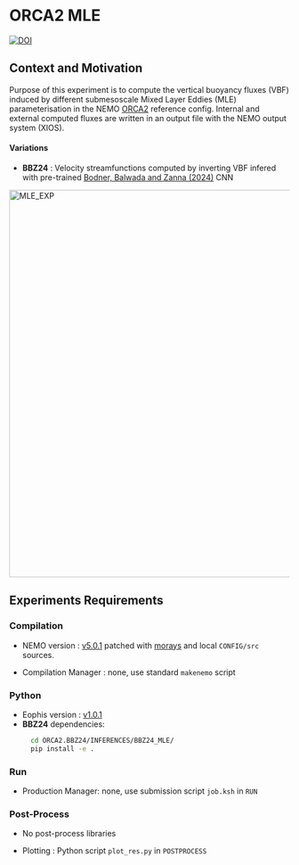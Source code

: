# ORCA2 MLE

[![DOI](https://zenodo.org/badge/763681074.svg)](https://doi.org/10.5281/zenodo.13851909)

## Context and Motivation

Purpose of this experiment is to compute the vertical buoyancy fluxes (VBF) induced by different submesoscale Mixed Layer Eddies (MLE) parameterisation in the NEMO [ORCA2](https://sites.nemo-ocean.io/user-guide/cfgs.html#orca2-ice-pisces) reference config.
Internal and external computed fluxes are written in an output file with the NEMO output system (XIOS).

#### Variations
- **BBZ24** : Velocity streamfunctions computed by inverting VBF infered with pre-trained [Bodner, Balwada and Zanna (2024)]() CNN


<img width="695" alt="MLE_EXP" src="https://github.com/morays-community/NEMO-MLE_Fluxes/assets/138531178/084171b2-7f5d-407b-ad6c-92551f3bbcb2">

## Experiments Requirements


### Compilation

- NEMO version : [v5.0.1](https://forge.nemo-ocean.eu/nemo/nemo/-/releases/5.0.1) patched with [morays](https://github.com/morays-community/Patches-NEMO/tree/main/NEMO_v5.0.0) and local `CONFIG/src` sources.

- Compilation Manager : none, use standard `makenemo` script


### Python

- Eophis version : [v1.0.1](https://github.com/meom-group/eophis/releases/tag/v1.0.1)
- **BBZ24** dependencies:
  ```bash
    cd ORCA2.BBZ24/INFERENCES/BBZ24_MLE/
    pip install -e .  
  ```

### Run

- Production Manager: none, use submission script `job.ksh` in `RUN`

### Post-Process

- No post-process libraries
  
- Plotting : Python script `plot_res.py` in `POSTPROCESS`
